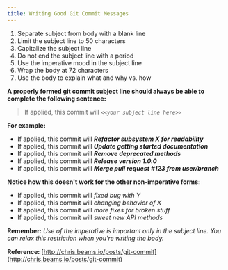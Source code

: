 ```yaml
---
title: Writing Good Git Commit Messages
---
```

1.  Separate subject from body with a blank line
2.  Limit the subject line to 50 characters
3.  Capitalize the subject line
4.  Do not end the subject line with a period
5.  Use the imperative mood in the subject line
6.  Wrap the body at 72 characters
7.  Use the body to explain what and why vs. how

**A properly formed git commit subject line should always be able to complete the following sentence:**

> If applied, this commit will _`<<your subject line here>>`_

**For example:**

*   If applied, this commit will **_Refactor subsystem X for readability_**
*   If applied, this commit will **_Update getting started documentation_**
*   If applied, this commit will **_Remove deprecated methods_**
*   If applied, this commit will **_Release version 1.0.0_**
*   If applied, this commit will **_Merge pull request <span class="hashtag">#123</span> from user/branch_**

**Notice how this doesn't work for the other non-imperative forms:**

*   If applied, this commit will _<span class="bbcode-s">fixed bug with Y</span>_
*   If applied, this commit will _<span class="bbcode-s">changing behavior of X</span>_
*   If applied, this commit will _<span class="bbcode-s">more fixes for broken stuff</span>_
*   If applied, this commit will _<span class="bbcode-s">sweet new API methods</span>_

**Remember:** _Use of the imperative is important only in the subject line. You can relax this restriction when you're writing the body._

**Reference:** [http://chris.beams.io/posts/git-commit](http://chris.beams.io/posts/git-commit)